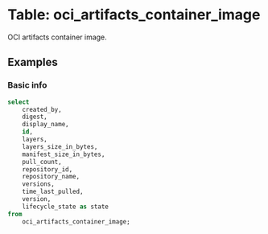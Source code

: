 # Table: oci_artifacts_container_image

OCI artifacts container image.

## Examples

### Basic info

```sql
select
    created_by,
    digest,
    display_name,
    id,
    layers,
    layers_size_in_bytes,
    manifest_size_in_bytes,
    pull_count,
    repository_id,
    repository_name,
    versions,
    time_last_pulled,
    version,
    lifecycle_state as state
from
    oci_artifacts_container_image;
```